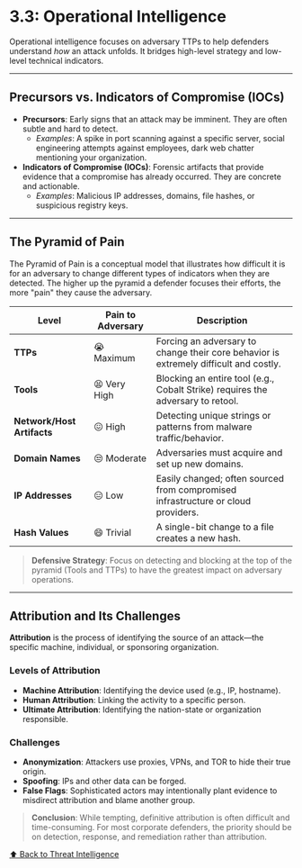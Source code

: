 # 3.3: Operational Intelligence

Operational intelligence focuses on adversary TTPs to help defenders understand *how* an attack unfolds. It bridges high-level strategy and low-level technical indicators.

---

## Precursors vs. Indicators of Compromise (IOCs)

-   **Precursors**: Early signs that an attack may be imminent. They are often subtle and hard to detect.
    -   *Examples*: A spike in port scanning against a specific server, social engineering attempts against employees, dark web chatter mentioning your organization.
-   **Indicators of Compromise (IOCs)**: Forensic artifacts that provide evidence that a compromise has already occurred. They are concrete and actionable.
    -   *Examples*: Malicious IP addresses, domains, file hashes, or suspicious registry keys.

---

## The Pyramid of Pain

The Pyramid of Pain is a conceptual model that illustrates how difficult it is for an adversary to change different types of indicators when they are detected. The higher up the pyramid a defender focuses their efforts, the more "pain" they cause the adversary.

| Level                  | Pain to Adversary | Description                                                |
|------------------------|-------------------|------------------------------------------------------------|
| **TTPs**               | 😭 Maximum        | Forcing an adversary to change their core behavior is extremely difficult and costly. |
| **Tools**              | 😫 Very High     | Blocking an entire tool (e.g., Cobalt Strike) requires the adversary to retool. |
| **Network/Host Artifacts**| 😖 High          | Detecting unique strings or patterns from malware traffic/behavior. |
| **Domain Names**       | 😒 Moderate       | Adversaries must acquire and set up new domains.           |
| **IP Addresses**       | 😑 Low           | Easily changed; often sourced from compromised infrastructure or cloud providers. |
| **Hash Values**        | 😄 Trivial        | A single-bit change to a file creates a new hash.          |

> **Defensive Strategy**: Focus on detecting and blocking at the top of the pyramid (Tools and TTPs) to have the greatest impact on adversary operations.

---

## Attribution and Its Challenges

**Attribution** is the process of identifying the source of an attack—the specific machine, individual, or sponsoring organization.

### Levels of Attribution
-   **Machine Attribution**: Identifying the device used (e.g., IP, hostname).
-   **Human Attribution**: Linking the activity to a specific person.
-   **Ultimate Attribution**: Identifying the nation-state or organization responsible.

### Challenges
-   **Anonymization**: Attackers use proxies, VPNs, and TOR to hide their true origin.
-   **Spoofing**: IPs and other data can be forged.
-   **False Flags**: Sophisticated actors may intentionally plant evidence to misdirect attribution and blame another group.

> **Conclusion**: While tempting, definitive attribution is often difficult and time-consuming. For most corporate defenders, the priority should be on detection, response, and remediation rather than attribution.

[⬆️ Back to Threat Intelligence](./README.md)